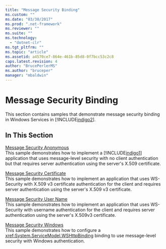 ```yaml
---
title: "Message Security Binding"
ms.custom: ""
ms.date: "03/30/2017"
ms.prod: ".net-framework"
ms.reviewer: ""
ms.suite: ""
ms.technology: 
  - "dotnet-clr"
ms.tgt_pltfrm: ""
ms.topic: "article"
ms.assetid: a4570ce7-864e-461b-85d8-0f7bcc53c2c8
caps.latest.revision: 4
author: "BrucePerlerMS"
ms.author: "bruceper"
manager: "mbaldwin"
---
```

# Message Security Binding
This section contains samples that demonstrate message security binding in Windows Services in [!INCLUDE[indigo2](../../../../includes/indigo2-md.md)].  
  
## In This Section  
 [Message Security Anonymous](../../../../docs/framework/wcf/samples/message-security-anonymous.md)  
 This sample demonstrates how to implement a [!INCLUDE[indigo1](../../../../includes/indigo1-md.md)] application that uses message-level security with no client authentication but that requires server authentication using the server's X.509 certificate.  
  
 [Message Security Certificate](../../../../docs/framework/wcf/samples/message-security-certificate.md)  
 This sample demonstrates how to implement an application that uses WS-Security with X.509 v3 certificate authentication for the client and requires server authentication using the server's X.509 v3 certificate.  
  
 [Message Security User Name](../../../../docs/framework/wcf/samples/message-security-user-name.md)  
 This sample demonstrates how to implement an application that uses WS-Security with username authentication for the client and requires server authentication using the server's X.509v3 certificate.  
  
 [Message Security Windows](../../../../docs/framework/wcf/samples/message-security-windows.md)  
 This sample demonstrates how to configure a <xref:System.ServiceModel.WSHttpBinding> binding to use message-level security with Windows authentication.
